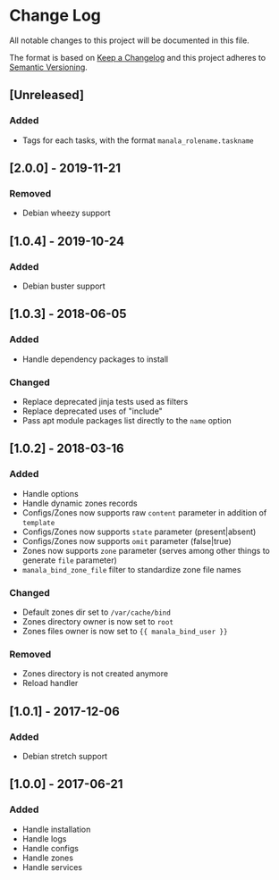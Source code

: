 # Change Log
All notable changes to this project will be documented in this file.

The format is based on [Keep a Changelog](http://keepachangelog.com/)
and this project adheres to [Semantic Versioning](http://semver.org/).

## [Unreleased]
### Added
- Tags for each tasks, with the format `manala_rolename.taskname`

## [2.0.0] - 2019-11-21
### Removed
- Debian wheezy support

## [1.0.4] - 2019-10-24
### Added
- Debian buster support

## [1.0.3] - 2018-06-05
### Added
- Handle dependency packages to install

### Changed
- Replace deprecated jinja tests used as filters
- Replace deprecated uses of "include"
- Pass apt module packages list directly to the `name` option

## [1.0.2] - 2018-03-16
### Added
- Handle options
- Handle dynamic zones records
- Configs/Zones now supports raw `content` parameter in addition of `template`
- Configs/Zones now supports `state` parameter (present|absent)
- Configs/Zones now supports `omit` parameter (false|true)
- Zones now supports `zone` parameter (serves among other things to generate `file` parameter)
- `manala_bind_zone_file` filter to standardize zone file names

### Changed
- Default zones dir set to `/var/cache/bind`
- Zones directory owner is now set to `root`
- Zones files owner is now set to `{{ manala_bind_user }}`

### Removed
- Zones directory is not created anymore
- Reload handler

## [1.0.1] - 2017-12-06
### Added
- Debian stretch support

## [1.0.0] - 2017-06-21
### Added
- Handle installation
- Handle logs
- Handle configs
- Handle zones
- Handle services
